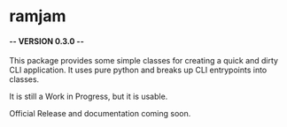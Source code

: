 # ramjam
####  -- VERSION 0.3.0 --

This package provides some simple classes for creating a quick and dirty CLI application. It uses pure python and breaks up
CLI entrypoints into classes. 

It is still a Work in Progress, but it is usable.

Official Release and documentation coming soon.
